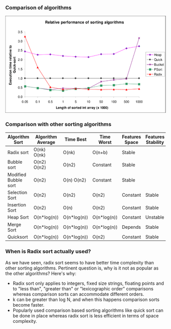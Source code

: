 ### Comparison of algorithms
<img src="images/comparison.png"/>

### Comparison with other sorting algorithms

|Algorithm Sort 	|Algorithm Average |	Time Best |Time	Worst |Features	Space |Features	Stability|
|-----------------------|--------------------|-----------|------------|---------------|------------------|
|Radix sort 	|O(nk) 	O(nk) 	|O(nk) |	O(n+b) |	Stable|
|Bubble sort 	|O(n2) 	O(n2) |	O(n2) 	|Constant |	Stable|
|Modified Bubble sort |	O(n2) 	|O(n) 	O(n2) |	Constant |	Stable|
|Selection Sort 	|O(n2) |	O(n2) |	O(n2) |	Constant |	Stable|
|Insertion Sort 	|O(n2) |	O(n) |	O(n2) |	Constant |	Stable|
|Heap Sort 	|O(n*log(n)) 	|O(n*log(n)) |	O(n*log(n)) |	Constant |	Unstable|
|Merge Sort 	|O(n*log(n)) 	|O(n*log(n)) |	O(n*log(n)) |	Depends |	Stable|
|Quicksort 	|O(n*log(n)) 	|O(n*log(n)) |	O(n2) |	Constant 	|Stable|

### When is Radix sort actually used?

As we have seen, radix sort seems to have better time complexity than other sorting algorithms. Pertinent question is, why is it not as popular as the other algorithms? Here's why:

   - Radix sort only applies to integers, fixed size strings, floating points and to "less than", "greater than" or "lexicographic order" comparisons whereas comparison sorts can accommodate different orders.
   - k can be greater than log N, and when this happens comparison sorts become faster.
   - Popularly used comparison based sorting algorithms like quick sort can be done in place whereas radix sort is less efficient in terms of space complexity.



